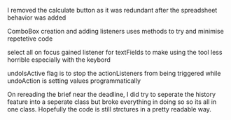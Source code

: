 I removed the calculate button as it was redundant after the spreadsheet behavior was added

ComboBox creation and adding listeners uses methods to try and minimise repetetive code

select all on focus gained listener for textFields to make using the tool less horrible especially with the keybord 

undoIsActive flag is to stop the actionListeners from being triggered while undoAction is setting values programmatically

On rereading the brief near the deadline, I did try to seperate the history feature into a seperate class but broke everything in doing so so its all in one class. Hopefully the code is still strctures in a pretty readable way.

